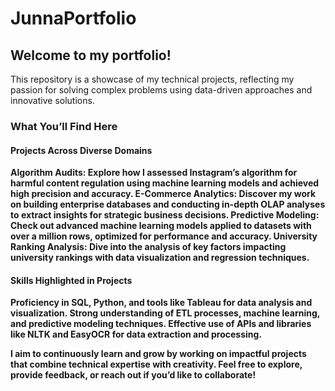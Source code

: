# JunnaPortfolio

## Welcome to my portfolio!
This repository is a showcase of my technical projects, reflecting my passion for solving complex problems using data-driven approaches and innovative solutions.

### What You’ll Find Here
#### Projects Across Diverse Domains
<b>Algorithm Audits:<b> Explore how I assessed Instagram’s algorithm for harmful content regulation using machine learning models and achieved high precision and accuracy.
E-Commerce Analytics: Discover my work on building enterprise databases and conducting in-depth OLAP analyses to extract insights for strategic business decisions.
Predictive Modeling: Check out advanced machine learning models applied to datasets with over a million rows, optimized for performance and accuracy.
University Ranking Analysis: Dive into the analysis of key factors impacting university rankings with data visualization and regression techniques.

#### Skills Highlighted in Projects
Proficiency in SQL, Python, and tools like Tableau for data analysis and visualization.
Strong understanding of ETL processes, machine learning, and predictive modeling techniques.
Effective use of APIs and libraries like NLTK and EasyOCR for data extraction and processing.

I aim to continuously learn and grow by working on impactful projects that combine technical expertise with creativity. Feel free to explore, provide feedback, or reach out if you’d like to collaborate!
